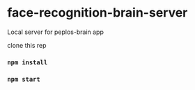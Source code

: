 # face-recognition-brain-server

Local server for peplos-brain app

clone this rep

### `npm install`

### `npm start`
